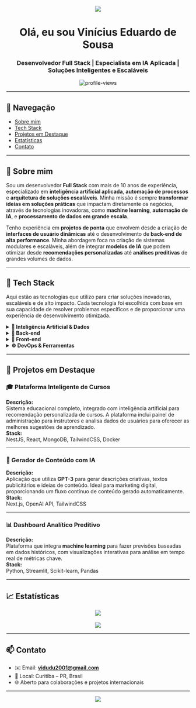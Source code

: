 <!-- HEADER ANIMADO -->
<!-- HEADER ANIMADO -->
<p align="center">
  <img src="https://readme-typing-svg.herokuapp.com?font=Fira+Code&size=25&pause=1000&color=00F7FF&center=true&vCenter=true&width=1000&lines=Vin%C3%ADcius+Eduardo+de+Sousa+-+Full+Stack+Avan%C3%A7ado;Especialista+em+Intelig%C3%AAncia+Artificial;Arquitetura+de+Solu%C3%A7%C3%B5es+Web+Escal%C3%A1veis;Transformando+C%C3%B3digo+em+Inova%C3%A7%C3%A3o" />
</p>

<h1 align="center">Olá, eu sou Vinícius Eduardo de Sousa</h1>
<h3 align="center">Desenvolvedor Full Stack | Especialista em IA Aplicada | Soluções Inteligentes e Escaláveis</h3>

<p align="center">
  <img src="https://komarev.com/ghpvc/?username=viniciuseduardosousa&label=Visualizações+do+perfil&color=green" alt="profile-views" />
</p>

<hr style="border: 1px solid #ddd;"/>

## 📌 Navegação

- [Sobre mim](#sobre-mim)
- [Tech Stack](#tech-stack)
- [Projetos em Destaque](#projetos-em-destaque)
- [Estatísticas](#estatísticas)
- [Contato](#contato)

<hr style="border: 1px solid #ddd;"/>

## 🧠 Sobre mim

Sou um desenvolvedor **Full Stack** com mais de 10 anos de experiência, especializado em **inteligência artificial aplicada**, **automação de processos** e **arquitetura de soluções escaláveis**. Minha missão é sempre **transformar ideias em soluções práticas** que impactam diretamente os negócios, através de tecnologias inovadoras, como **machine learning**, **automação de IA**, e **processamento de dados em grande escala**.

Tenho experiência em **projetos de ponta** que envolvem desde a criação de **interfaces de usuário dinâmicas** até o desenvolvimento de **back-end de alta performance**. Minha abordagem foca na criação de sistemas modulares e escaláveis, além de integrar **modelos de IA** que podem otimizar desde **recomendações personalizadas** até **análises preditivas** de grandes volumes de dados.

---

## 🚀 Tech Stack

Aqui estão as tecnologias que utilizo para criar soluções inovadoras, escaláveis e de alto impacto. Cada tecnologia foi escolhida com base em sua capacidade de resolver problemas específicos e de proporcionar uma experiência de desenvolvimento otimizada.

<details>
  <summary><strong>🧠 Inteligência Artificial & Dados</strong></summary><br>
  <p>Em IA, estou constantemente explorando e implementando algoritmos de **machine learning**, **deep learning** e **processamento de linguagem natural (NLP)** para criar modelos que geram **valor real** para os usuários. Abaixo estão as principais ferramentas que utilizo para criar soluções baseadas em dados:</p>
  <ul>
    <li><strong>Python:</strong> A linguagem principal para data science e IA, conhecida pela sua simplicidade e robustez em bibliotecas como <strong>pandas</strong>, <strong>numpy</strong> e <strong>matplotlib</strong>.</li>
    <li><strong>TensorFlow / PyTorch:</strong> Frameworks essenciais para construir e treinar redes neurais profundas (DNNs), redes convolucionais (CNNs), redes recorrentes (RNNs) e modelos generativos.</li>
    <li><strong>Scikit-learn:</strong> Biblioteca fundamental para machine learning, oferecendo uma variedade de algoritmos para **regressão**, **classificação** e **clusterização**.</li>
    <li><strong>OpenAI GPT-3:</strong> Utilizo modelos pré-treinados de linguagem para **geração de texto** e **análises de sentimentos**, aplicados em sistemas de recomendação e chatbots inteligentes.</li>
    <li><strong>Jupyter Notebooks:</strong> Ferramenta interativa para desenvolvimento e prototipagem rápida de soluções, com suporte integrado para visualização de dados.</li>
  </ul>
  <img src="https://skillicons.dev/icons?i=python,tensorflow,pytorch,scikit-learn,pandas,numpy,openai,jupyter" />
</details>

<details>
  <summary><strong>🔧 Back-end</strong></summary><br>
  <p>Para o desenvolvimento de back-end, uso as melhores tecnologias que garantem **alta escalabilidade**, **performance otimizada** e **facilidade de manutenção**. Abaixo estão as principais ferramentas que utilizo:</p>
  <ul>
    <li><strong>NestJS:</strong> Framework de back-end robusto, baseado em Node.js, que oferece suporte a **microserviços**, **API RESTful** e integração com bancos de dados.</li>
    <li><strong>Node.js / Express:</strong> Frameworks que oferecem **baixo tempo de resposta** e **alta escalabilidade** para a construção de APIs rápidas e eficientes.</li>
    <li><strong>MongoDB:</strong> Banco de dados NoSQL que proporciona **escalabilidade horizontal** e flexibilidade de modelo de dados, ideal para trabalhar com grandes volumes de dados não estruturados.</li>
    <li><strong>PostgreSQL:</strong> Banco de dados relacional para sistemas que exigem transações complexas e **alta consistência** dos dados.</li>
    <li><strong>Redis:</strong> Utilizado como banco de dados em memória para melhorar o desempenho de leitura/gravação, com forte foco em caching e **gerenciamento de sessões**.</li>
  </ul>
  <img src="https://skillicons.dev/icons?i=nestjs,nodejs,express,mongodb,postgresql,redis" />
</details>

<details>
  <summary><strong>🎨 Front-end</strong></summary><br>
  <p>Para o front-end, minha escolha é **garantir uma experiência do usuário (UX/UI)** fluida, responsiva e com **alta performance**. Abaixo estão as ferramentas e frameworks que uso para criar interfaces modernas e interativas:</p>
  <ul>
    <li><strong>React:</strong> Biblioteca JavaScript que uso para criar **interfaces interativas** e **componentes reutilizáveis**.</li>
    <li><strong>Next.js:</strong> Framework React para desenvolvimento de aplicações **full-stack** com **renderização do lado do servidor** (SSR) e **geração de sites estáticos** (SSG).</li>
    <li><strong>TypeScript:</strong> Linguagem que adiciona **tipagem estática** ao JavaScript, promovendo maior segurança e escalabilidade ao código.</li>
    <li><strong>TailwindCSS:</strong> Framework CSS que acelera o desenvolvimento de **layouts responsivos** e **personalizados**, utilizando **classes utilitárias**.</li>
    <li><strong>HTML5 / CSS3:</strong> Marcação semântica e design responsivo utilizando as mais modernas práticas de **layout flexível** e **design modular**.</li>
  </ul>
  <img src="https://skillicons.dev/icons?i=react,nextjs,typescript,javascript,tailwind,html,css" />
</details>

<details>
  <summary><strong>⚙️ DevOps & Ferramentas</strong></summary><br>
  <p>Implemento práticas de **DevOps** para garantir integração contínua, entrega contínua (CI/CD) e **infraestrutura como código (IaC)**. Abaixo estão as ferramentas e plataformas que utilizo para automação e gestão de operações:</p>
  <ul>
    <li><strong>Docker:</strong> Ferramenta essencial para criar e gerenciar **contenedores** de aplicações, garantindo que o código seja executado da mesma forma em diferentes ambientes.</li>
    <li><strong>GitHub Actions:</strong> Para **automação de CI/CD**, garantindo que o código seja testado e implantado automaticamente sempre que há novas alterações.</li>
    <li><strong>Vercel:</strong> Plataforma de **deploy contínuo** que facilita a **publicação de sites e aplicações**, integrando diretamente com o GitHub.</li>
    <li><strong>Git:</strong> Controle de versão para gerenciar alterações no código e facilitar o trabalho em equipe.</li>
    <li><strong>Postman:</strong> Ferramenta utilizada para **testar APIs**, garantindo que todas as endpoints sejam eficientes e retornem as respostas esperadas.</li>
  </ul>
  <img src="https://skillicons.dev/icons?i=docker,vercel,github,git,githubactions,postman" />
</details>

<hr style="border: 1px solid #ddd;"/>

## 🧩 Projetos em Destaque

### 🎓 Plataforma Inteligente de Cursos
**Descrição:**  
Sistema educacional completo, integrado com inteligência artificial para recomendação personalizada de cursos. A plataforma inclui painel de administração para instrutores e analisa dados de usuários para oferecer as melhores sugestões de aprendizado.  
**Stack:**  
NestJS, React, MongoDB, TailwindCSS, Docker

---

### 🤖 Gerador de Conteúdo com IA
**Descrição:**  
Aplicação que utiliza **GPT-3** para gerar descrições criativas, textos publicitários e ideias de conteúdo. Ideal para marketing digital, proporcionando um fluxo contínuo de conteúdo gerado automaticamente.  
**Stack:**  
Next.js, OpenAI API, TailwindCSS

---

### 📊 Dashboard Analítico Preditivo
**Descrição:**  
Plataforma que integra **machine learning** para fazer previsões baseadas em dados históricos, com visualizações interativas para análise em tempo real de métricas chave.  
**Stack:**  
Python, Streamlit, Scikit-learn, Pandas

<hr style="border: 1px solid #ddd;"/>

## 📈 Estatísticas

<p align="center">
  <img src="https://github-readme-stats.vercel.app/api?username=viniciuseduardosousa&show_icons=true&theme=radical&count_private=true&hide_title=false" />
  <br><br>
  <img src="https://github-readme-stats.vercel.app/api/top-langs/?username=viniciuseduardosousa&layout=compact&theme=radical&langs_count=8" />
</p>

<hr style="border: 1px solid #ddd;"/>

## 📫 Contato

- ✉️ Email: **vidudu2001@gmail.com**
- 📍 Local: Curitiba – PR, Brasil  
- 🌐 Aberto para colaborações e projetos internacionais  

---

<p align="center">
  <img src="https://capsule-render.vercel.app/api?type=waving&color=gradient&height=150&section=footer" />
</p>
